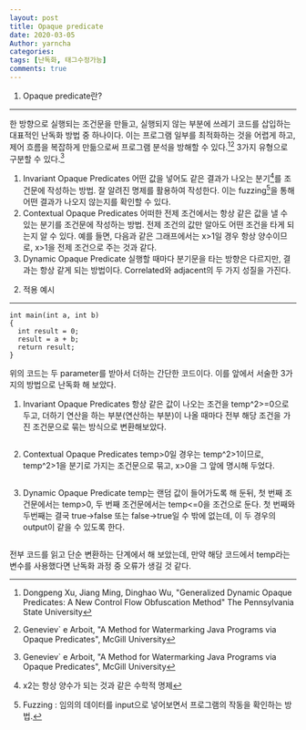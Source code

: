 ```yaml
---
layout: post
title: Opaque predicate
date: 2020-03-05
Author: yarncha
categories:
tags: [난독화, 태그수정가능]
comments: true
---
```


1. Opaque predicate란?
----------
한 방향으로 실행되는 조건문을 만들고, 실행되지 않는 부분에 쓰레기 코드를 삽입하는 대표적인 난독화 방법 중 하나이다. 이는 프로그램 일부를 최적화하는 것을 어렵게 하고, 제어 흐름을 복잡하게 만듦으로써 프로그램 분석을 방해할 수 있다.[^1][^2]
3가지 유형으로 구분할 수 있다.[^3]
  1. Invariant Opaque Predicates
  어떤 값을 넣어도 같은 결과가 나오는 분기[^5]를 조건문에 작성하는 방법. 잘 알려진 명제를 활용하여 작성한다. 이는 fuzzing[^4]을 통해 어떤 결과가 나오지 않는지를 확인할 수 있다.
  2. Contextual Opaque Predicates
  어떠한 전제 조건에서는 항상 같은 값을 낼 수 있는 분기를 조건문에 작성하는 방법. 전제 조건의 값만 알아도 어떤 조건을 타게 되는지 알 수 있다.
  예를 들면, 다음과 같은 그래프에서는 x>1일 경우 항상 양수이므로, x>1을 전제 조건으로 주는 것과 같다.
  ![]()
  3. Dynamic Opaque Predicate
  실행할 때마다 분기문을 타는 방향은 다르지만, 결과는 항상 같게 되는 방법이다. Correlated와 adjacent의 두 가지 성질을 가진다.

  [^4]: Fuzzing : 임의의 데이터를 input으로 넣어보면서 프로그램의 작동을 확인하는 방법.
  [^5]: x2는 항상 양수가 되는 것과 같은 수학적 명제

2. 적용 예시
----------
```
int main(int a, int b)
{
  int result = 0;
  result = a + b;
  return result;
}
```
위의 코드는 두 parameter를 받아서 더하는 간단한 코드이다. 이를 앞에서 서술한 3가지의 방법으로 난독화 해 보았다.
  1. Invariant Opaque Predicates
  항상 같은 값이 나오는 조건을 temp^2>=0으로 두고, 더하기 연산을 하는 부분(연산하는 부분)이 나올 때마다 전부 해당 조건을 가진 조건문으로 묶는 방식으로 변환해보았다.
  ```

  ```

  2. Contextual Opaque Predicates
  temp>0일 경우는 temp^2>1이므로, temp^2>1을 분기로 가지는 조건문으로 묶고, x>0을 그 앞에 명시해 두었다.
  ```

  ```

  3. Dynamic Opaque Predicate
  temp는 랜덤 값이 들어가도록 해 둔뒤, 첫 번째 조건문에서는 temp>0, 두 번째 조건문에서는 temp<=0을 조건으로 둔다. 첫 번째와 두번째는 결국 true->false 또는 false->true일 수 밖에 없는데, 이 두 경우의 output이 같을 수 있도록 한다.
  ```

  ```  

전부 코드를 읽고 단순 변환하는 단계에서 해 보았는데, 만약 해당 코드에서 temp라는 변수를 사용했다면 난독화 과정 중 오류가 생길 것 같다.

  [^1]: Dongpeng Xu, Jiang Ming, Dinghao Wu, "Generalized Dynamic Opaque Predicates: A New Control Flow Obfuscation Method" The Pennsylvania State University
  [^2]: Geneviev` e Arboit, "A Method for Watermarking Java Programs via Opaque Predicates", McGill University
  [^3]: Geneviev` e Arboit, "A Method for Watermarking Java Programs via Opaque Predicates", McGill University
